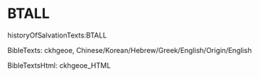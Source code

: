 # BTALL
historyOfSalvationTexts:BTALL

BibleTexts: ckhgeoe, Chinese/Korean/Hebrew/Greek/English/Origin/English

BibleTextsHtml: ckhgeoe_HTML

